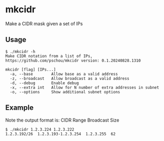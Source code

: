 # mkcidr

Make a CIDR mask given a set of IPs

## Usage
```
$ ./mkcidr -h
Make CIDR notation from a list of IPs, https://github.com/pschou/mkcidr version: 0.1.20240828.1310

mkcidr [flag] [IPs...]
  -a, --base        Allow base as a valid address
  -z, --broadcast   Allow broadcast as a valid address
  -d, --debug       Enable debug
  -x, --extra int   Allow for N number of extra addresses in subnet
  -o, --options     Show additional subnet options
```


## Example

Note the output format is: CIDR  Range  Broadcast  Size
```
$ ./mkcidr 1.2.3.224 1.2.3.222
1.2.3.192/26  1.2.3.193-1.2.3.254  1.2.3.255  62
```
